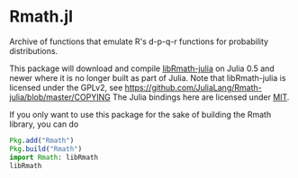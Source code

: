 Rmath.jl
========

Archive of functions that emulate R's d-p-q-r functions for probability distributions.

This package will download and compile [libRmath-julia](https://github.com/JuliaLang/Rmath-julia/blob/master/COPYING)
on Julia 0.5 and newer where it is no longer built as part of Julia. Note that
libRmath-julia is licensed under the GPLv2, see https://github.com/JuliaLang/Rmath-julia/blob/master/COPYING
The Julia bindings here are licensed under [MIT](LICENSE.md).

If you only want to use this package for the sake of building the Rmath library, you can do
```julia
Pkg.add("Rmath")
Pkg.build("Rmath")
import Rmath: libRmath
libRmath
```
